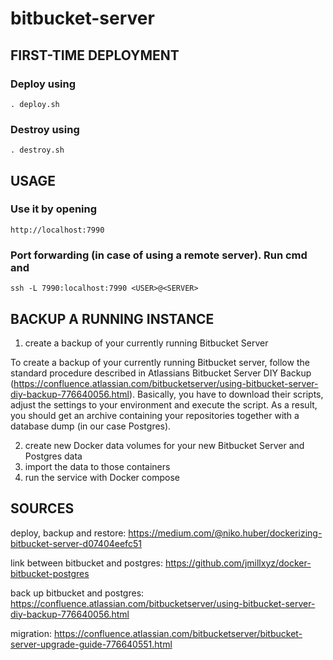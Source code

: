 # bitbucket-server

## FIRST-TIME DEPLOYMENT
### Deploy using
```
. deploy.sh
```

### Destroy using
```
. destroy.sh
```
## USAGE
### Use it by opening
```
http://localhost:7990
```

### Port forwarding (in case of using a remote server). Run cmd and
```
ssh -L 7990:localhost:7990 <USER>@<SERVER>
```

## BACKUP A RUNNING INSTANCE
1. create a backup of your currently running Bitbucket Server

To create a backup of your currently running Bitbucket server, follow the standard procedure described in Atlassians Bitbucket Server DIY Backup (https://confluence.atlassian.com/bitbucketserver/using-bitbucket-server-diy-backup-776640056.html). Basically, you have to download their scripts, adjust the settings to your environment and execute the script. As a result, you should get an archive containing your repositories together with a database dump (in our case Postgres).

2. create new Docker data volumes for your new Bitbucket Server and Postgres data
3. import the data to those containers
4. run the service with Docker compose

## SOURCES
deploy, backup and restore:
https://medium.com/@niko.huber/dockerizing-bitbucket-server-d07404eefc51

link between bitbucket and postgres:
https://github.com/jmillxyz/docker-bitbucket-postgres

back up bitbucket and postgres:
https://confluence.atlassian.com/bitbucketserver/using-bitbucket-server-diy-backup-776640056.html

migration:
https://confluence.atlassian.com/bitbucketserver/bitbucket-server-upgrade-guide-776640551.html
